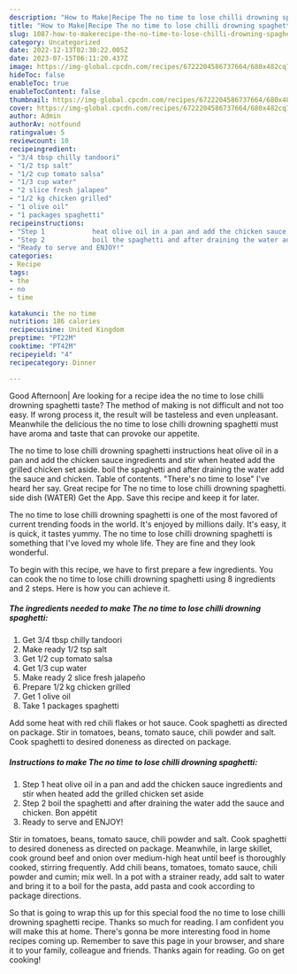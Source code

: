 ```yaml
---
description: "How to Make|Recipe The no time to lose chilli drowning spaghetti {That is Special"
title: "How to Make|Recipe The no time to lose chilli drowning spaghetti {That is Special"
slug: 1087-how-to-makerecipe-the-no-time-to-lose-chilli-drowning-spaghetti-that-is-special
category: Uncategorized
date: 2022-12-13T02:30:22.005Z
date: 2023-07-15T06:11:20.437Z
image: https://img-global.cpcdn.com/recipes/6722204586737664/680x482cq70/the-no-time-to-lose-chilli-drowning-spaghetti-recipe-main-photo.jpg
hideToc: false
enableToc: true
enableTocContent: false
thumbnail: https://img-global.cpcdn.com/recipes/6722204586737664/680x482cq70/the-no-time-to-lose-chilli-drowning-spaghetti-recipe-main-photo.jpg
cover: https://img-global.cpcdn.com/recipes/6722204586737664/680x482cq70/the-no-time-to-lose-chilli-drowning-spaghetti-recipe-main-photo.jpg
author: Admin
authorAv: notfound
ratingvalue: 5
reviewcount: 10
recipeingredient:
- "3/4 tbsp chilly tandoori"
- "1/2 tsp salt"
- "1/2 cup tomato salsa"
- "1/3 cup water"
- "2 slice fresh jalapeo"
- "1/2 kg chicken grilled"
- "1 olive oil"
- "1 packages spaghetti"
recipeinstructions:
- "Step 1            heat olive oil in a pan and add the chicken sauce ingredients and stir when heated add the grilled chicken set aside"
- "Step 2            boil the spaghetti and after draining the water add the sauce and chicken.  Bon appétit"
- "Ready to serve and ENJOY!"
categories:
- Recipe
tags:
- the
- no
- time

katakunci: the no time 
nutrition: 186 calories
recipecuisine: United Kingdom
preptime: "PT22M"
cooktime: "PT42M"
recipeyield: "4"
recipecategory: Dinner

---
```



Good Afternoon| Are looking for a recipe idea the no time to lose chilli drowning spaghetti taste? The method of making is not difficult and not too easy. If wrong process it, the result will be tasteless and even unpleasant. Meanwhile the delicious the no time to lose chilli drowning spaghetti must have aroma and taste that can provoke our appetite.





The no time to lose chilli drowning spaghetti instructions heat olive oil in a pan and add the chicken sauce ingredients and stir when heated add the grilled chicken set aside. boil the spaghetti and after draining the water add the sauce and chicken. Table of contents. &#34;There&#39;s no time to lose&#34; I&#39;ve heard her say. Great recipe for The no time to lose chilli drowning spaghetti. side dish (WATER) Get the App. Save this recipe and keep it for later.

The no time to lose chilli drowning spaghetti is one of the most favored of current trending foods in the world. It's enjoyed by millions daily. It's easy, it is quick, it tastes yummy. The no time to lose chilli drowning spaghetti is something that I've loved my whole life. They are fine and they look wonderful.


To begin with this recipe, we have to first prepare a few ingredients. You can cook the no time to lose chilli drowning spaghetti using 8 ingredients and 2 steps. Here is how you can achieve it.

<!--inarticleads1-->

##### The ingredients needed to make The no time to lose chilli drowning spaghetti:

1. Get 3/4 tbsp chilly tandoori
1. Make ready 1/2 tsp salt
1. Get 1/2 cup tomato salsa
1. Get 1/3 cup water
1. Make ready 2 slice fresh jalapeño
1. Prepare 1/2 kg chicken grilled
1. Get 1 olive oil
1. Take 1 packages spaghetti


Add some heat with red chili flakes or hot sauce. Cook spaghetti as directed on package. Stir in tomatoes, beans, tomato sauce, chili powder and salt. Cook spaghetti to desired doneness as directed on package. 

<!--inarticleads2-->

##### Instructions to make The no time to lose chilli drowning spaghetti:

1. Step 1            heat olive oil in a pan and add the chicken sauce ingredients and stir when heated add the grilled chicken set aside
1. Step 2            boil the spaghetti and after draining the water add the sauce and chicken.  Bon appétit
1. Ready to serve and ENJOY!

Stir in tomatoes, beans, tomato sauce, chili powder and salt. Cook spaghetti to desired doneness as directed on package. Meanwhile, in large skillet, cook ground beef and onion over medium-high heat until beef is thoroughly cooked, stirring frequently. Add chili beans, tomatoes, tomato sauce, chili powder and cumin; mix well. In a pot with a strainer ready, add salt to water and bring it to a boil for the pasta, add pasta and cook according to package directions. 

So that is going to wrap this up for this special food the no time to lose chilli drowning spaghetti recipe. Thanks so much for reading. I am confident you will make this at home. There's gonna be more interesting food in home recipes coming up. Remember to save this page in your browser, and share it to your family, colleague and friends. Thanks again for reading. Go on get cooking!
